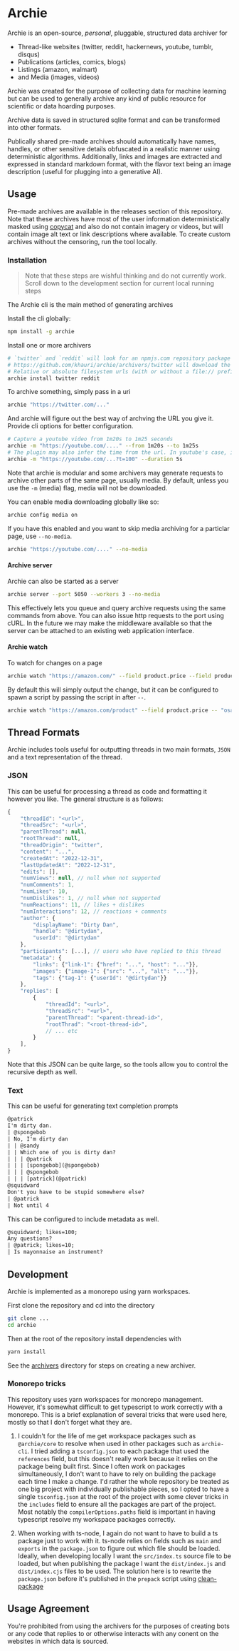 # Archie

Archie is an open-source, *personal*, pluggable, structured data archiver for 

- Thread-like websites (twitter, reddit, hackernews, youtube, tumblr, disqus) 
- Publications (articles, comics, blogs)
- Listings (amazon, walmart)
- and Media (images, videos)

Archie was created for the purpose of collecting data for machine learning but can be used to generally archive any kind of public resource for scientific or data hoarding purposes.

Archive data is saved in structured sqlite format and can be transformed into other formats.

Publically shared pre-made archives should automatically have names, handles, or other sensitive details obfuscated in a realistic manner using deterministic algorithms. Additionally, links and images are extracted and expressed in standard markdown format, with the flavor text being an image description (useful for plugging into a generative AI).

## Usage

Pre-made archives are available in the releases section of this repository. Note that these archives have most of the user information deterministically masked using [copycat](https://github.com/snaplet/copycat) and also do not contain imagery or videos, but will contain image alt text or link descriptions where available. To create custom archives without the censoring, run the tool locally.

### Installation

> Note that these steps are wishful thinking and do not currently work. Scroll down to the development section for current local running steps

The Archie cli is the main method of generating archives

Install the cli globally:

```sh
npm install -g archie
```

Install one or more archivers

```sh
# `twitter` and `reddit` will look for an npmjs.com repository package named @archie/twitter or @archie/reddit
# https://github.com/khauri/archie/archivers/twitter will download the twitter folder from the archie repo
# Relative or absolute filesystem urls (with or without a file:// prefix) will create a symlink to a local extension
archie install twitter reddit
```

To archive something, simply pass in a uri

```sh
archie "https://twitter.com/..."
```

And archie will figure out the best way of archving the URL you give it. Provide cli options for better configuration.

```sh
# Capture a youtube video from 1m20s to 1m25 seconds
archie -m "https://youtube.com/...." --from 1m20s --to 1m25s
# The plugin may also infer the time from the url. In youtube's case, if the url happens to contain the start timestamp simply use duration
archie -m "https://youtube.com/...?t=100" --duration 5s
```

Note that archie is modular and some archivers may generate requests to archive other parts of the same page, usually media.
By default, unless you use the `-m` (media) flag, media will not be downloaded.

You can enable media downloading globally like so:

```sh
archie config media on
```

If you have this enabled and you want to skip media archiving for a particlar page, use `--no-media`.

```sh
archie "https://youtube.com/...." --no-media
```

#### Archive server

Archie can also be started as a server

```sh
archie server --port 5050 --workers 3 --no-media
```

This effectively lets you queue and query archive requests using the same commands from above. You can also issue http requests to the port using cURL. In the future we may make the middleware available so that the server can be attached to an existing web application interface.

#### Archie watch

To watch for changes on a page

```sh
archie watch "https://amazon.com/" --field product.price --field product.stock --interval 1m [--duration 90m]
```

By default this will simply output the change, but it can be configured to spawn a script by passing the script in after `--`. 

```sh
archie watch "https://amazon.com/product" --field product.price -- "osascript -e 'display notification \"The price of the product has changed!\" with title \"Price Changed\"'"
```

## Thread Formats

Archie includes tools useful for outputting threads in two main formats, `JSON` and a text representation of the thread.

### JSON

This can be useful for processing a thread as code and formatting it however you like. The general structure is as follows:

```js
{
    "threadId": "<url>",
    "threadSrc": "<url>",
    "parentThread": null,
    "rootThread": null,
    "threadOrigin": "twitter",
    "content": "...",
    "createdAt": "2022-12-31",
    "lastUpdatedAt": "2022-12-31",
    "edits": [],
    "numViews": null, // null when not supported
    "numComments": 1,
    "numLikes": 10,
    "numDislikes": 1, // null when not supported
    "numReactions": 11, // likes + dislikes
    "numInteractions": 12, // reactions + comments
    "author": {
        "displayName": "Dirty Dan",
        "handle": "@dirtydan",
        "userId": "@dirtydan"
    },
    "participants": [...], // users who have replied to this thread
    "metadata": {
        "links": {"link-1": {"href": "...", "host": "..."}},
        "images": {"image-1": {"src": "...", "alt": "..."}},
        "tags": {"tag-1": {"userId": "@dirtydan"}}
    },
    "replies": [
        {
            "threadId": "<url>",
            "threadSrc": "<url>",
            "parentThread": "<parent-thread-id>",
            "rootThrad": "<root-thread-id>",
            // ... etc
        }
    ],
}
```

Note that this JSON can be quite large, so the tools allow you to control the recursive depth as well.

### Text

This can be useful for generating text completion prompts

```txt
@patrick
I'm dirty dan.
| @spongebob
| No, I'm dirty dan
| | @sandy
| | Which one of you is dirty dan?
| | | @patrick
| | | [spongebob](@spongebob)
| | | @spongebob
| | | [patrick](@patrick)
@squidward
Don't you have to be stupid somewhere else?
| @patrick
| Not until 4
```

This can be configured to include metadata as well.

```txt
@squidward; likes=100;
Any questions?
| @patrick; likes=10;
| Is mayonnaise an instrument?
```

## Development

Archie is implemented as a monorepo using yarn workspaces.

First clone the repository and cd into the directory

```sh
git clone ...
cd archie
```

Then at the root of the repository install dependencies with

```sh
yarn install
```

See the [archivers](./archivers) directory for steps on creating a new archiver.

### Monorepo tricks

This repository uses yarn workspaces for monorepo management. However, it's somewhat difficult to get typescript to work correctly with a monorepo. This is a brief explanation of several tricks that were used here, mostly so that I don't forget what they are.

1. I couldn't for the life of me get workspace packages such as `@archie/core` to resolve when used in other packages such as `archie-cli`. I tried adding a `tsconfig.json` to each package that used the `references` field, but this doesn't really work because it relies on the package being built first. Since I often work on packages simultaneously, I don't want to have to rely on building the package each time I make a change. I'd rather the whole repository be treated as one big project with individually publishable pieces, so I opted to have a single `tsconfig.json` at the root of the project with some clever tricks in the `includes` field to ensure all the packages are part of the project. Most notably the `compilerOptions.paths` field is important in having typescript resolve my workspace packages correctly.

2. When working with ts-node, I again do not want to have to build a ts package just to work with it. ts-node relies on fields such as `main` and `exports` in the `package.json` to figure out which file should be loaded. Ideally, when developing locally I want the `src/index.ts` source file to be loaded, but when publishing the package I want the `dist/index.js` and `dist/index.cjs` files to be used. The solution here is to rewrite the `package.json` before it's published in the `prepack` script using [clean-package](https://www.npmjs.com/package/clean-package)

## Usage Agreement

You're prohibited from using the archivers for the purposes of creating bots or any code that replies to or otherwise interacts with any conent on the websites in which data is sourced.
